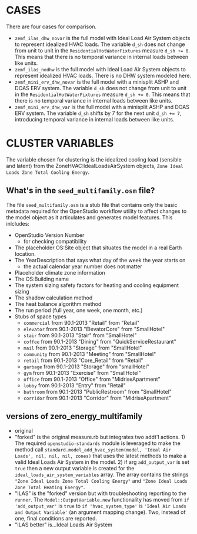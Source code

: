 # CASES
There are four cases for comparison.

* `zemf_ilas_dhw_novar` is the full model with Ideal Load Air System objects to represent idealized HVAC loads. The variable `d_sh` does not change from unit to unit in the `ResidentialHotWaterFixtures` measure `d_sh += 0`. This means that there is no temporal variance in internal loads between like units.
* `zemf_ilas_nodhw` is the full model with Ideal Load Air System objects to represent idealized HVAC loads. There is no DHW system modeled here.
* `zemf_mini_erv_dhw_novar` is the full model with a minisplit ASHP and DOAS ERV system. The variable `d_sh` does not change from unit to unit in the `ResidentialHotWaterFixtures` measure `d_sh += 0`. This means that there is no temporal variance in internal loads between like units.
* `zemf_mini_erv_dhw_var` is the full model with a minisplit ASHP and DOAS ERV system. The variable `d_sh` shifts by 7 for the next unit `d_sh += 7`, introducing temporal variance in internal loads between like units.

# CLUSTER VARIABLES
The variable chosen for clustering is the idealized cooling load (sensible and latent) from the ZoneHVAC:IdealLoadsAirSystem objects, `Zone Ideal Loads Zone Total Cooling Energy`.

## What's in the `seed_multifamily.osm` file?
The file `seed_multifamily.osm` is a stub file that contains only the basic metadata required for the OpenStudio workflow utility to affect changes to the model object as it articulates and generates model features. This inlcludes:

* OpenStudio Version Number
  * for checking compatibility
* The placeholder OS:Site object that situates the model in a real Earth location.
* The YearDescription that says what day of the week the year starts on
  * the actual calendar year number does not matter
* Placeholder climate zone information
* The OS:Building name
* The system sizing safety factors for heating and cooling equipment sizing
* The shadow calculation method
* The heat balance algorithm method
* The run period (full year, one week, one month, etc.)
* Stubs of space types
  * `commercial` from 90.1-2013 "Retail" from "Retail"
  * `elevator` from 90.1-2013 "ElevatorCore" from "SmallHotel"
  * `stair` from 90.1-2013 "Stair" from "SmallHotel"
  * `coffee` from 90.1-2013 "Dining" from "QuickServiceRestaurant"
  * `mail` from 90.1-2013 "Storage" from "SmallHotel"
  * `community` from 90.1-2013 "Meeting" from "SmallHotel"
  * `retail` from 90.1-2013 "Core_Retail" from "Retail"
  * `garbage` from 90.1-2013 "Storage" from "smallHotel"
  * `gym` from 90.1-2013 "Exercise" from "SmallHotel"
  * `office` from 90.1-2013 "Office" from "MidriseApartment"
  * `lobby` from 90.1-2013 "Entry" from "Retail"
  * `bathroom` from 90.1-2013 "PublicRestroom" from "SmallHotel"
  * `corridor` from 90.1-2013 "Corridor" from "MidriseApartment"
  
## versions of zero_energy_multifamily
* original
* "forked" is the original measure.rb but integrates two addt'l actions. 1) The required `openstudio-standards` module is leveraged to make the method call `standard.model_add_hvac_system(model, 'Ideal Air Loads', nil, nil, nil, zones)` that uses the latest methods to make a valid Ideal Loads Air System in the model. 2) if arg `add_output_var` is set `true` then a new output variable is created for the  `ideal_loads_air_system_variables` array. The array contains the strings `"Zone Ideal Loads Zone Total Cooling Energy"` and `"Zone Ideal Loads Zone Total Heating Energy"`.
* "ILAS" is the "forked" version but with troubleshooting reporting to the `runner`. The `Model::OutputVariable.new` functionality has moved from `if 'add_output_var'` is `true` to `if 'hvac_system_type'` is `'Ideal Air Loads and Output Variable'` (an argument mapping change). Two, instead of one, final conditions are reported.
* "ILAS better" is...Ideal Loads Air System
